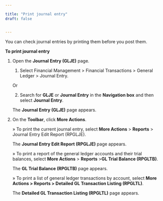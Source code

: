```yaml
---

title: "Print journal entry"
draft: false


---
```


You can check journal entries by printing them before you post them.

**To print journal entry**

1.  Open the **Journal Entry (GLJE)** page.

    1.  Select Financial Management \> Financial Transactions \> General Ledger \> Journal Entry.

    Or

    2.  Search for **GLJE** or **Journal Entry** in the **Navigation box** and then select **Journal Entry**.
    
    The **Journal Entry (GLJE)** page appears.

2.  On the **Toolbar**, click **More Actions**.

    » To print the current journal entry, select **More Actions** \> **Reports** \> Journal Entry Edit Report (RPGLJE).

    The **Journal Entry Edit Report (RPGLJE)** page appears.

    » To print a report of the general ledger accounts and their trial balances, select **More Actions** \> **Reports** \>**GL Trial Balance (RPGLTB)**.

    The **GL Trial Balance (RPGLTB)** page appears.

    » To print a list of general ledger transactions by account, select **More Actions \> Reports \> Detailed GL Transaction Listing (RPGLTL)**.

    The **Detailed GL Transaction Listing (RPGLTL)** page appears.